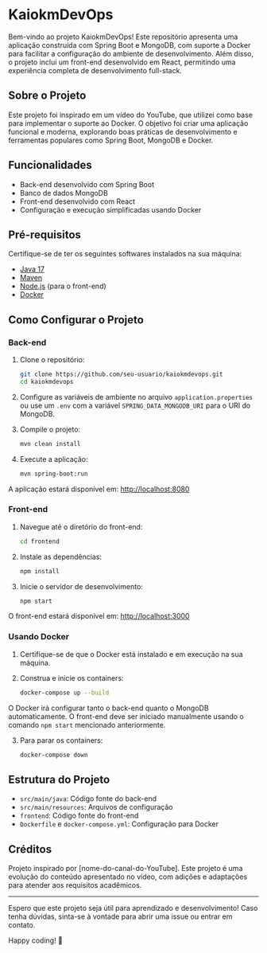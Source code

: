 # KaiokmDevOps

Bem-vindo ao projeto KaiokmDevOps! Este repositório apresenta uma aplicação construída com Spring Boot e MongoDB, com suporte a Docker para facilitar a configuração do ambiente de desenvolvimento. Além disso, o projeto inclui um front-end desenvolvido em React, permitindo uma experiência completa de desenvolvimento full-stack.

## Sobre o Projeto

Este projeto foi inspirado em um vídeo do YouTube, que utilizei como base para implementar o suporte ao Docker. O objetivo foi criar uma aplicação funcional e moderna, explorando boas práticas de desenvolvimento e ferramentas populares como Spring Boot, MongoDB e Docker.

## Funcionalidades

* Back-end desenvolvido com Spring Boot
* Banco de dados MongoDB
* Front-end desenvolvido com React
* Configuração e execução simplificadas usando Docker

## Pré-requisitos

Certifique-se de ter os seguintes softwares instalados na sua máquina:

* [Java 17](https://www.oracle.com/java/technologies/javase/jdk17-archive-downloads.html)
* [Maven](https://maven.apache.org/)
* [Node.js](https://nodejs.org/) (para o front-end)
* [Docker](https://www.docker.com/)

## Como Configurar o Projeto

### Back-end

1. Clone o repositório:

   ```bash
   git clone https://github.com/seu-usuario/kaiokmdevops.git
   cd kaiokmdevops
   ```

2. Configure as variáveis de ambiente no arquivo `application.properties` ou use um `.env` com a variável `SPRING_DATA_MONGODB_URI` para o URI do MongoDB.

3. Compile o projeto:

   ```bash
   mvn clean install
   ```

4. Execute a aplicação:

   ```bash
   mvn spring-boot:run
   ```

A aplicação estará disponível em: [http://localhost:8080](http://localhost:8080)

### Front-end

1. Navegue até o diretório do front-end:

   ```bash
   cd frontend
   ```

2. Instale as dependências:

   ```bash
   npm install
   ```

3. Inicie o servidor de desenvolvimento:

   ```bash
   npm start
   ```

O front-end estará disponível em: [http://localhost:3000](http://localhost:3000)

### Usando Docker

1. Certifique-se de que o Docker está instalado e em execução na sua máquina.

2. Construa e inicie os containers:

   ```bash
   docker-compose up --build
   ```

O Docker irá configurar tanto o back-end quanto o MongoDB automaticamente. O front-end deve ser iniciado manualmente usando o comando `npm start` mencionado anteriormente.

3. Para parar os containers:

   ```bash
   docker-compose down
   ```

## Estrutura do Projeto

* `src/main/java`: Código fonte do back-end
* `src/main/resources`: Arquivos de configuração
* `frontend`: Código fonte do front-end
* `Dockerfile` e `docker-compose.yml`: Configuração para Docker

## Créditos

Projeto inspirado por \[nome-do-canal-do-YouTube]. Este projeto é uma evolução do conteúdo apresentado no vídeo, com adições e adaptações para atender aos requisitos acadêmicos.

---

Espero que este projeto seja útil para aprendizado e desenvolvimento! Caso tenha dúvidas, sinta-se à vontade para abrir uma issue ou entrar em contato.

Happy coding! 🚀
